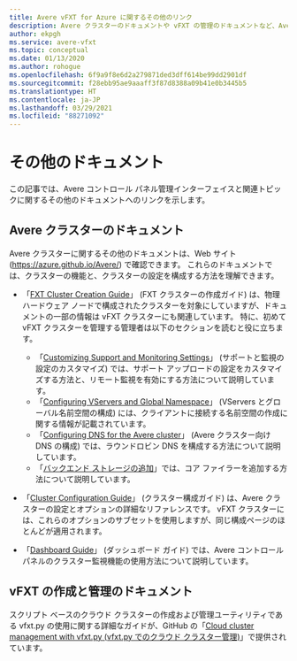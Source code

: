 ```yaml
---
title: Avere vFXT for Azure に関するその他のリンク
description: Avere クラスターのドキュメントや vFXT の管理のドキュメントなど、Avere vFXT for Azure のその他の情報について、これらのリソースで説明しています。
author: ekpgh
ms.service: avere-vfxt
ms.topic: conceptual
ms.date: 01/13/2020
ms.author: rohogue
ms.openlocfilehash: 6f9a9f8e6d2a279871ded3dff614be99dd2901df
ms.sourcegitcommit: f28ebb95ae9aaaff3f87d8388a09b41e0b3445b5
ms.translationtype: HT
ms.contentlocale: ja-JP
ms.lasthandoff: 03/29/2021
ms.locfileid: "88271092"
---
```

# <a name="additional-documentation"></a>その他のドキュメント

この記事では、Avere コントロール パネル管理インターフェイスと関連トピックに関するその他のドキュメントへのリンクを示します。

## <a name="avere-cluster-documentation"></a>Avere クラスターのドキュメント

Avere クラスターに関するその他のドキュメントは、Web サイト (<https://azure.github.io/Avere/>) で確認できます。 これらのドキュメントでは、クラスターの機能と、クラスターの設定を構成する方法を理解できます。

* 「[FXT Cluster Creation Guide](<https://azure.github.io/Avere/#fxt_cluster>)」 (FXT クラスターの作成ガイド) は、物理ハードウェア ノードで構成されたクラスターを対象にしていますが、ドキュメントの一部の情報は vFXT クラスターにも関連しています。 特に、初めて vFXT クラスターを管理する管理者は以下のセクションを読むと役に立ちます。
  * 「[Customizing Support and Monitoring Settings](<https://azure.github.io/Avere/legacy/create_cluster/4_8/html/config_support.html#config-support>)」 (サポートと監視の設定のカスタマイズ) では、サポート アップロードの設定をカスタマイズする方法と、リモート監視を有効にする方法について説明しています。
  * 「[Configuring VServers and Global Namespace](<https://azure.github.io/Avere/legacy/create_cluster/4_8/html/config_vserver.html#config-vserver>)」 (VServers とグローバル名前空間の構成) には、クライアントに接続する名前空間の作成に関する情報が記載されています。
  * 「[Configuring DNS for the Avere cluster](<https://azure.github.io/Avere/legacy/create_cluster/4_8/html/config_network.html#dns-overview>)」 (Avere クラスター向け DNS の構成) では、ラウンドロビン DNS を構成する方法について説明しています。
  * 「[バックエンド ストレージの追加](<https://azure.github.io/Avere/legacy/create_cluster/4_8/html/config_core_filer.html#add-core-filer>)」では、コア ファイラーを追加する方法について説明しています。

* 「[Cluster Configuration Guide](<https://azure.github.io/Avere/#operations>)」 (クラスター構成ガイド) は、Avere クラスターの設定とオプションの詳細なリファレンスです。 vFXT クラスターには、これらのオプションのサブセットを使用しますが、同じ構成ページのほとんどが適用されます。

* 「[Dashboard Guide](<https://azure.github.io/Avere/#operations>)」 (ダッシュボード ガイド) では、Avere コントロール パネルのクラスター監視機能の使用方法について説明しています。

## <a name="vfxt-creation-and-management-documentation"></a>vFXT の作成と管理のドキュメント

スクリプト ベースのクラウド クラスターの作成および管理ユーティリティである vfxt.py の使用に関する詳細なガイドが、GitHub の「[Cloud cluster management with vfxt.py (vfxt.py でのクラウド クラスター管理)](https://github.com/Azure/AvereSDK/blob/master/docs/README.md)」で提供されています。
